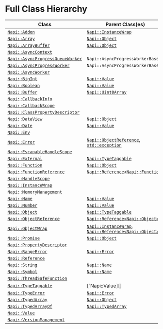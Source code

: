 # Full Class Hierarchy

| Class | Parent Class(es) |
|---|---|
| [`Napi::Addon`][] | [`Napi::InstanceWrap`][] |
| [`Napi::Array`][] | [`Napi::Object`][] |
| [`Napi::ArrayBuffer`][] | [`Napi::Object`][] |
| [`Napi::AsyncContext`][] |  |
| [`Napi::AsyncProgressQueueWorker`][] | `Napi::AsyncProgressWorkerBase` |
| [`Napi::AsyncProgressWorker`][] | `Napi::AsyncProgressWorkerBase` |
| [`Napi::AsyncWorker`][] |  |
| [`Napi::BigInt`][] | [`Napi::Value`][] |
| [`Napi::Boolean`][] | [`Napi::Value`][] |
| [`Napi::Buffer`][] | [`Napi::Uint8Array`][] |
| [`Napi::CallbackInfo`][] |  |
| [`Napi::CallbackScope`][] |  |
| [`Napi::ClassPropertyDescriptor`][] |  |
| [`Napi::DataView`][] | [`Napi::Object`][] |
| [`Napi::Date`][] | [`Napi::Value`][] |
| [`Napi::Env`][] |  |
| [`Napi::Error`][] | [`Napi::ObjectReference`][], [`std::exception`][] |
| [`Napi::EscapableHandleScope`][] |  |
| [`Napi::External`][] | [`Napi::TypeTaggable`][] |
| [`Napi::Function`][] | [`Napi::Object`][] |
| [`Napi::FunctionReference`][] | [`Napi::Reference<Napi::Function>`][] |
| [`Napi::HandleScope`][] |  |
| [`Napi::InstanceWrap`][] |  |
| [`Napi::MemoryManagement`][] |  |
| [`Napi::Name`][] | [`Napi::Value`][] |
| [`Napi::Number`][] | [`Napi::Value`][] |
| [`Napi::Object`][] | [`Napi::TypeTaggable`][] |
| [`Napi::ObjectReference`][] | [`Napi::Reference<Napi::Object>`][] |
| [`Napi::ObjectWrap`][] | [`Napi::InstanceWrap`][], [`Napi::Reference<Napi::Object>`][] |
| [`Napi::Promise`][] | [`Napi::Object`][] |
| [`Napi::PropertyDescriptor`][] |  |
| [`Napi::RangeError`][] | [`Napi::Error`][] |
| [`Napi::Reference`] |  |
| [`Napi::String`][] | [`Napi::Name`][] |
| [`Napi::Symbol`][] | [`Napi::Name`][] |
| [`Napi::ThreadSafeFunction`][] |  |
| [`Napi::TypeTaggable`][] | [`Napi::Value][] |
| [`Napi::TypeError`][] | [`Napi::Error`][] |
| [`Napi::TypedArray`][] | [`Napi::Object`][] |
| [`Napi::TypedArrayOf`][] | [`Napi::TypedArray`][] |
| [`Napi::Value`][] |  |
| [`Napi::VersionManagement`][] |  |

[`Napi::Addon`]: ./addon.md
[`Napi::Array`]: ./array.md
[`Napi::ArrayBuffer`]: ./array_buffer.md
[`Napi::AsyncContext`]: ./async_context.md
[`Napi::AsyncProgressQueueWorker`]: ./async_worker_variants.md#asyncprogressqueueworker
[`Napi::AsyncProgressWorker`]: ./async_worker_variants.md#asyncprogressworker
[`Napi::AsyncWorker`]: ./async_worker.md
[`Napi::BigInt`]: ./bigint.md
[`Napi::Boolean`]: ./boolean.md
[`Napi::Buffer`]: ./buffer.md
[`Napi::CallbackInfo`]: ./callbackinfo.md
[`Napi::CallbackScope`]: ./callback_scope.md
[`Napi::ClassPropertyDescriptor`]: ./class_property_descriptor.md
[`Napi::DataView`]: ./dataview.md
[`Napi::Date`]: ./date.md
[`Napi::Env`]: ./env.md
[`Napi::Error`]: ./error.md
[`Napi::EscapableHandleScope`]: ./escapable_handle_scope.md
[`Napi::External`]: ./external.md
[`Napi::Function`]: ./function.md
[`Napi::FunctionReference`]: ./function_reference.md
[`Napi::HandleScope`]: ./handle_scope.md
[`Napi::InstanceWrap`]: ./instance_wrap.md
[`Napi::MemoryManagement`]: ./memory_management.md
[`Napi::Name`]: ./name.md
[`Napi::Number`]: ./number.md
[`Napi::Object`]: ./object.md
[`Napi::ObjectReference`]: ./object_reference.md
[`Napi::ObjectWrap`]: ./object_wrap.md
[`Napi::Promise`]: ./promise.md
[`Napi::PropertyDescriptor`]: ./property_descriptor.md
[`Napi::RangeError`]: ./range_error.md
[`Napi::Reference`]: ./reference.md
[`Napi::Reference<Napi::Function>`]: ./reference.md
[`Napi::Reference<Napi::Object>`]: ./reference.md
[`Napi::String`]: ./string.md
[`Napi::Symbol`]: ./symbol.md
[`Napi::ThreadSafeFunction`]: ./threadsafe_function.md
[`Napi::TypeError`]: ./type_error.md
[`Napi::TypeTaggable`]: ./type_taggable.md
[`Napi::TypedArray`]: ./typed_array.md
[`Napi::TypedArrayOf`]: ./typed_array_of.md
[`Napi::Uint8Array`]: ./typed_array_of.md
[`Napi::Value`]: ./value.md
[`Napi::VersionManagement`]: ./version_management.md
[`std::exception`]: https://cplusplus.com/reference/exception/exception/
